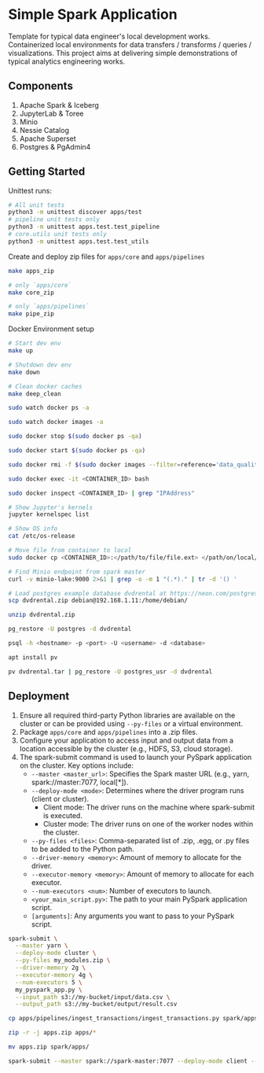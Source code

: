 # Simple Spark Application

Template for typical data engineer's local development works. Containerized local environments for data transfers / transforms / queries / visualizations. This project aims at delivering simple demonstrations of typical analytics engineering works.

## Components

1. Apache Spark & Iceberg
2. JupyterLab & Toree
3. Minio
4. Nessie Catalog
5. Apache Superset
6. Postgres & PgAdmin4

## Getting Started

Unittest runs:

```bash
# All unit tests
python3 -m unittest discover apps/test
# pipeline unit tests only
python3 -m unittest apps.test.test_pipeline
# core.utils unit tests only
python3 -m unittest apps.test.test_utils
```

Create and deploy zip files for `apps/core` and `apps/pipelines`

```bash
make apps_zip

# only `apps/core`
make core_zip

# only `apps/pipelines`
make pipe_zip
```

Docker Environment setup

```bash
# Start dev env
make up

# Shutdown dev env
make down

# Clean docker caches
make deep_clean

sudo watch docker ps -a

sudo watch docker images -a

sudo docker stop $(sudo docker ps -qa)

sudo docker start $(sudo docker ps -qa)

sudo docker rmi -f $(sudo docker images --filter=reference='data_quality_in_*' -qa)

sudo docker exec -it <CONTAINER_ID> bash

sudo docker inspect <CONTAINER_ID> | grep "IPAddress"

# Show Jupyter's kernels
jupyter kernelspec list

# Show OS info
cat /etc/os-release

# Move file from container to local
sudo docker cp <CONTAINER_ID>:</path/to/file/file.ext> </path/on/local/>

# Find Minio endpoint from spark master
curl -v minio-lake:9000 2>&1 | grep -o -m 1 "(.*)." | tr -d '() '

# Load postgres example database dvdrental at https://neon.com/postgresql/postgresql-getting-started/postgresql-sample-database
scp dvdrental.zip debian@192.168.1.11:/home/debian/

unzip dvdrental.zip

pg_restore -U postgres -d dvdrental

psql -h <hostname> -p <port> -U <username> -d <database>

apt install pv

pv dvdrental.tar | pg_restore -U postgres_usr -d dvdrental
```

## Deployment

1. Ensure all required third-party Python libraries are available on the cluster or can be provided using `--py-files` or a virtual environment.
2. Package `apps/core` and `apps/pipelines` into a .zip files.
3. Configure your application to access input and output data from a location accessible by the cluster (e.g., HDFS, S3, cloud storage).
4. The spark-submit command is used to launch your PySpark application on the cluster. Key options include:
    + `--master <master_url>`: Specifies the Spark master URL (e.g., yarn, spark://master:7077, local[*]).
    + `--deploy-mode <mode>`: Determines where the driver program runs (client or cluster).
        + Client mode: The driver runs on the machine where spark-submit is executed.
        + Cluster mode: The driver runs on one of the worker nodes within the cluster.
    + `--py-files <files>`: Comma-separated list of .zip, .egg, or .py files to be added to the Python path.
    + `--driver-memory <memory>`: Amount of memory to allocate for the driver.
    + `--executor-memory <memory>`: Amount of memory to allocate for each executor.
    + `--num-executors <num>`: Number of executors to launch.
    + `<your_main_script.py>`: The path to your main PySpark application script.
    + `[arguments]`: Any arguments you want to pass to your PySpark script.

```bash
spark-submit \
  --master yarn \
  --deploy-mode cluster \
  --py-files my_modules.zip \
  --driver-memory 2g \
  --executor-memory 4g \
  --num-executors 5 \
  my_pyspark_app.py \
  --input_path s3://my-bucket/input/data.csv \
  --output_path s3://my-bucket/output/result.csv

cp apps/pipelines/ingest_transactions/ingest_transactions.py spark/apps/

zip -r -j apps.zip apps/*

mv apps.zip spark/apps/

spark-submit --master spark://spark-master:7077 --deploy-mode client --py-files apps.zip main.py
```
